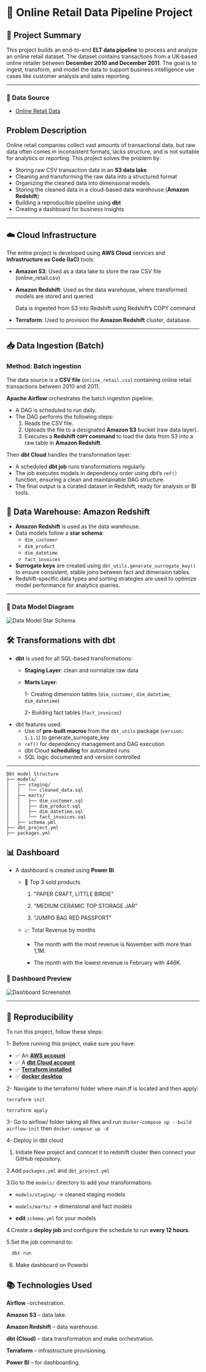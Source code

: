 # 🛒 Online Retail Data Pipeline Project

## 📌 Project Summary

This project builds an end-to-end **ELT data pipeline** to process and analyze an online retail dataset. The dataset contains transactions from a UK-based online retailer between **December 2010 and December 2011**. The goal is to ingest, transform, and model the data to support business intelligence use cases like customer analysis and sales reporting.

---
### 🔗 Data Source

- [Online Retail Data](https://www.kaggle.com/datasets/tunguz/online-retail)

## Problem Description

Online retail companies collect vast amounts of transactional data, but raw data often comes in inconsistent formats, lacks structure, and is not suitable for analytics or reporting. This project solves the problem by:

- Storing raw CSV transaction data in an **S3 data lake**
- Cleaning and transforming the raw data into a structured format
- Organizing the cleaned data into dimensional models
- Storing the cleaned data in a cloud-based data warehouse (**Amazon Redshift**)
- Building a reproducible pipeline using **dbt**
- Creating a dashboard for business insights

---

## ☁️ Cloud Infrastructure

The entire project is developed using **AWS Cloud** services and **Infrastructure as Code (IaC)** tools:

- **Amazon S3**: Used as a data lake to store the raw CSV file (online_retail.csv)

- **Amazon Redshift**: Used as the data warehouse, where transformed models are stored and queried

  Data is ingested from S3 into Redshift using Redshift’s COPY command

- **Terraform**: Used to provision the **Amazon Redshift** cluster, database.

---

## 📥 Data Ingestion (Batch)

### Method: **Batch ingestion**

The data source is a **CSV file** (`online_retail.csv`) containing online retail transactions between 2010 and 2011.

**Apache Airflow** orchestrates the batch ingestion pipeline:

- A DAG is scheduled to run daily.
- The DAG performs the following steps:
  1. Reads the CSV file.
  2. Uploads the file to a designated **Amazon S3** bucket (raw data layer).
  3. Executes a **Redshift `COPY` command** to load the data from S3 into a raw table in **Amazon Redshift**.

Then **dbt Cloud** handles the transformation layer:
  - A scheduled **dbt job** runs transformations regularly.
  - The job executes models in dependency order using dbt’s `ref()` function, ensuring a clean and maintainable DAG structure.
  - The final output is a curated dataset in Redshift, ready for analysis or BI tools.


## 🏢 Data Warehouse: Amazon Redshift

- **Amazon Redshift** is used as the data warehouse.
- Data models follow a **star schema**:
  - `dim_customer`
  - `dim_product`
  - `dim_datetime`
  - `fact_invoices`
- **Surrogate keys** are created using `dbt_utils.generate_surrogate_key()` to ensure consistent, stable joins between fact and dimension tables.
- Redshift-specific data types and sorting strategies are used to optimize model performance for analytics queries.

---
### 🧩 Data Model Diagram

![Data Model Star Schema](https://github.com/neema233/Online-Retail-Data-Pipeline/blob/master/Powerbi/modeling.png)

## 🛠️ Transformations with dbt

- **dbt** is used for all SQL-based transformations:
   - **Staging Layer**: clean and normalize raw data
  -  **Marts Layer**:
    
       1- Creating dimension tables (`dim_customer`, `dim_datetime`, `dim_datetime`)

       2- Building fact tables (`fact_invoices`)
- dbt features used:
  - Use of **pre-built macros** from the `dbt_utils` package (`version: 1.1.1`) to generate_surrogate_key
  - `ref()` for dependency management and DAG execution
  - dbt Cloud **scheduling** for automated runs
  - SQL logic documented and version controlled

---
    Dbt model Structure
    ├── models/
    │   ├── staging/
    │   │   └── cleaned_data.sql         
    │   ├── marts/
    │   │   ├── dim_customer.sql         
    │   │   ├── dim_product.sql           
    │   │   ├── dim_datetime.sql          
    │   │   └── fact_invoices.sql  
    │   ├── schema.yml
    ├── dbt_project.yml
    ├── packages.yml



## 📊 Dashboard

- A dashboard is created using **Power BI**.
  - 🎁 Top 3 sold products
    1. "PAPER CRAFT, LITTLE BIRDIE"

    2. "MEDIUM CERAMIC TOP STORAGE JAR"

    3. "JUMPO BAG RED PASSPORT" 
  
  - 📈 Total Revenue by months
  
    - The month with the most revenue is November with more than 1,1M.

    - The month with the lowest revenue is February with 446K.

### 📸 Dashboard Preview

![Dashboard Screenshot](https://github.com/neema233/Online-Retail-Data-Pipeline/blob/master/Powerbi/Retail_png.png)

---

## 🔁 Reproducibility

To run this project, follow these steps:

1- Before running this project, make sure you have:

- ✅ An [**AWS account**](https://signin.aws.amazon.com/signup?request_type=register)
- ✅ A [**dbt Cloud account**](https://www.getdbt.com/product/dbt-cloud)
- ✅ [**Terraform installed**](https://developer.hashicorp.com/terraform/install)
- ✅ [**docker desktop**](https://www.docker.com/)

2- Navigate to the terraform/ folder where main.tf is located and then apply:

  ```terraform init ```
  
  ```terraform apply```

3- Go to airflow/ folder taking all files and run `docker-compose up --build airflow-init` then `docker-compose up -d`

4- Deploy in dbt cloud
  1. Initiate New project and conncet it to redshift cluster then connect your GitHub repository.
  
  2.Add `packages.yml` and `dbt_project.yml`
  
  3.Go to the `models/` directory to add your transformations:
  
  - `models/staging/` → cleaned staging models  
  
  - `models/marts/` → dimensional and fact models
  
  - **edit** `schema.yml` for your models

  4.Create a **deploy job** and configure the schedule to run **every 12 hours**.

  5.Set the job command to:

  ```bash
    dbt run
```
  6. Make dashboard on Powerbi

## 📚 Technologies Used
**Airflow** -orchestration.

**Amazon S3** – data lake.

**Amazon Redshift** – data warehouse.

**dbt (Cloud)** – data transformation and make orchestration. 

**Terraform** – infrastructure provisioning.

**Power BI** – for dashboarding.


